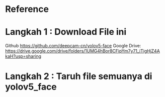 # Reference
# Langkah 1 : Download File ini 
Github https://github.com/deepcam-cn/yolov5-face
Google Drive: https://drive.google.com/drive/folders/1UMG4hBor8CFipYm7y71_iTigHjZ4AkaH?usp=sharing

# Langkah 2 : Taruh file semuanya di yolov5_face